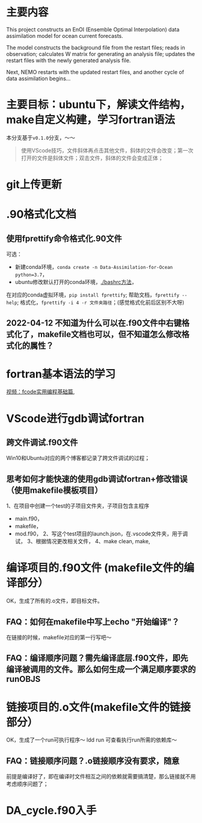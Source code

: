 # 主要内容

This project constructs an EnOI (Ensemble Optimal Interpolation) data assimilation model for ocean current forecasts. 

The model constructs the background file from the restart files; 
          reads in observation;
          calculates W matrix for generating an analysis file;
          updates the restart files with the newly generated analysis file.

Next, NEMO restarts with the updated restart files, and another cycle of data assimilation begins...

# 主要目标：ubuntu下，解读文件结构，make自定义构建，学习fortran语法
本分支基于`v0.1.0`分支，～～
> 使用VScode技巧，文件斜体再点击其他文件，斜体的文件会改变；第一次打开的文件是斜体文件；双击文件，斜体的文件会变成正体；

# git上传更新

# .90格式化文档
## 使用fprettify命令格式化.90文件
可选：
 * 新建conda环境，`conda create -n Data-Assimilation-for-Ocean python=3.7`，
 * ubuntu修改默认打开的conda环境，[./bashrc方法](https://www.jianshu.com/p/27b0598d1b98)，

在对应的conda虚拟环境，`pip install fprettify`; 
帮助文档，`fprettify --help`;
格式化，`fprettify -i 4 -r 文件夹路径`；(感觉格式化前后区别不大呀)

## 2022-04-12 不知道为什么可以在.f90文件中右键格式化了，makefile文档也可以，但不知道怎么修改格式化的属性？

# fortran基本语法的学习
[视频：fcode实用编程基础篇](https://liu-jincan.github.io/2022/04/09/yan-jiu-sheng-justtry-function/fortran/07-shi-pin-fcode-shi-yong-bian-cheng-ji-chu-pian/),

# VScode进行gdb调试fortran
## 跨文件调试.f90文件 
Win10和Ubuntu对应的两个博客都记录了跨文件调试的过程；

## 思考如何才能快速的使用gdb调试fortran+修改错误（使用makefile模板项目）
1、在项目中创建一个test的子项目文件夹，子项目包含主程序
* main.f90，
* makefile，
* mod.f90，
2、写这个test项目的launch.json，在.vscode文件夹，用于调试，
3、根据情况更改相关文件，
4、make clean, make,

# 编译项目的.f90文件 (makefile文件的编译部分）
OK，生成了所有的.o文件，即目标文件。

## FAQ：如何在makefile中写上echo "开始编译"？
在链接的时候，makefile对应的第一行写吧～
## FAQ：编译顺序问题？需先编译底层.f90文件，即先编译被调用的文件。那么如何生成一个满足顺序要求的runOBJS

# 链接项目的.o文件(makefile文件的链接部分）
OK，生成了一个run可执行程序～
ldd run 可查看执行run所需的依赖库～
## FAQ：链接顺序问题？.o链接顺序没有要求，随意
前提是编译好了，即在编译时文件相互之间的依赖就需要搞清楚，那么链接就不用考虑顺序问题了；
# DA_cycle.f90入手